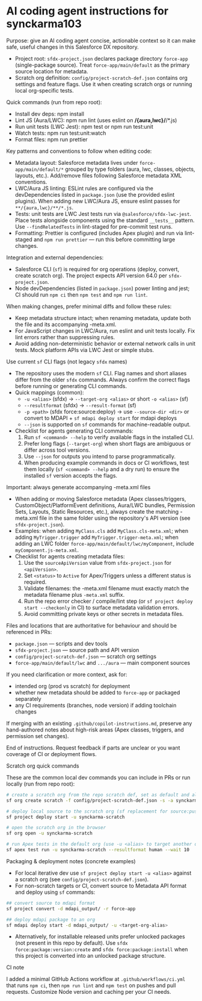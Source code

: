 <!-- Generated/updated by AI assistant on 2025-10-17 -->

# AI coding agent instructions for synckarma103

Purpose: give an AI coding agent concise, actionable context so it can make safe, useful changes in this Salesforce DX repository.

- Project root: `sfdx-project.json` declares package directory `force-app` (single-package source). Treat `force-app/main/default` as the primary source location for metadata.
- Scratch org definition: `config/project-scratch-def.json` contains org settings and feature flags. Use it when creating scratch orgs or running local org-specific tests.

Quick commands (run from repo root):

- Install dev deps: npm install
- Lint JS (Aura/LWC): npm run lint (uses eslint on **/{aura,lwc}/**/\*.js)
- Run unit tests (LWC Jest): npm test or npm run test:unit
- Watch tests: npm run test:unit:watch
- Format files: npm run prettier

Key patterns and conventions to follow when editing code:

- Metadata layout: Salesforce metadata lives under `force-app/main/default/*` grouped by type folders (aura, lwc, classes, objects, layouts, etc.). Add/remove files following Salesforce metadata XML conventions.
- LWC/Aura JS linting: ESLint rules are configured via the devDependencies listed in `package.json` (use the provided eslint plugins). When adding new LWC/Aura JS, ensure eslint passes for `**/{aura,lwc}/**/*.js`.
- Tests: unit tests are LWC Jest tests run via `@salesforce/sfdx-lwc-jest`. Place tests alongside components using the standard `__tests__` pattern. Use `--findRelatedTests` in lint-staged for pre-commit test runs.
- Formatting: Prettier is configured (includes Apex plugin) and run via lint-staged and `npm run prettier` — run this before committing large changes.

Integration and external dependencies:

- Salesforce CLI (`sf`) is required for org operations (deploy, convert, create scratch org). The project expects API version 64.0 per `sfdx-project.json`.
- Node devDependencies (listed in `package.json`) power linting and jest; CI should run `npm ci` then `npm test` and `npm run lint`.

When making changes, prefer minimal diffs and follow these rules:

- Keep metadata structure intact; when renaming metadata, update both the file and its accompanying -meta.xml.
- For JavaScript changes in LWC/Aura, run eslint and unit tests locally. Fix lint errors rather than suppressing rules.
- Avoid adding non-deterministic behavior or external network calls in unit tests. Mock platform APIs via LWC Jest or simple stubs.

Use current `sf` CLI flags (not legacy `sfdx` names)

- The repository uses the modern `sf` CLI. Flag names and short aliases differ from the older `sfdx` commands. Always confirm the correct flags before running or generating CLI commands.
- Quick mappings (common):
  - `-u <alias>` (sfdx) -> `--target-org <alias>` or short `-o <alias>` (sf)
  - `--resultformat` (sfdx) -> `--result-format` (sf)
  - `-p <path>` (sfdx force:source:deploy) -> use `--source-dir <dir>` or convert to MDAPI + `sf mdapi deploy start` for mdapi deploys
  - `--json` is supported on `sf` commands for machine-readable output.
- Checklist for agents generating CLI commands:
  1.  Run `sf <command> --help` to verify available flags in the installed CLI.
  2.  Prefer long flags (`--target-org`) when short flags are ambiguous or differ across tool versions.
  3.  Use `--json` for outputs you intend to parse programmatically.
  4.  When producing example commands in docs or CI workflows, test them locally (`sf <command> --help` and a dry run) to ensure the installed `sf` version accepts the flags.

Important: always generate accompanying -meta.xml files

- When adding or moving Salesforce metadata (Apex classes/triggers, CustomObject/PlatformEvent definitions, Aura/LWC bundles, Permission Sets, Layouts, Static Resources, etc.), always create the matching -meta.xml file in the same folder using the repository's API version (see `sfdx-project.json`).
- Examples: when adding `MyClass.cls` add `MyClass.cls-meta.xml`; when adding `MyTrigger.trigger` add `MyTrigger.trigger-meta.xml`; when adding an LWC folder `force-app/main/default/lwc/myComponent`, include `myComponent.js-meta.xml`.
- Checklist for agents creating metadata files:
  1.  Use the `sourceApiVersion` value from `sfdx-project.json` for `<apiVersion>`.
  2.  Set `<status>` to `Active` for Apex/Triggers unless a different status is required.
  3.  Validate filenames: the -meta.xml filename must exactly match the metadata filename plus `-meta.xml` suffix.
  4.  Run the repo error checker / compile/lint step (or `sf project deploy start --checkonly` in CI) to surface metadata validation errors.
  5.  Avoid committing private keys or other secrets in metadata files.

Files and locations that are authoritative for behaviour and should be referenced in PRs:

- `package.json` — scripts and dev tools
- `sfdx-project.json` — source path and API version
- `config/project-scratch-def.json` — scratch org settings
- `force-app/main/default/lwc` and `.../aura` — main component sources

If you need clarification or more context, ask for:

- intended org (prod vs scratch) for deployment
- whether new metadata should be added to `force-app` or packaged separately
- any CI requirements (branches, node version) if adding toolchain changes

If merging with an existing `.github/copilot-instructions.md`, preserve any hand-authored notes about high-risk areas (Apex classes, triggers, and permission set changes).

End of instructions. Request feedback if parts are unclear or you want coverage of CI or deployment flows.

Scratch org quick commands

These are the common local dev commands you can include in PRs or run locally (run from repo root):

```bash
# create a scratch org from the repo scratch def, set as default and alias it
sf org create scratch -f config/project-scratch-def.json -s -a synckarma-scratch

# deploy local source to the scratch org (sf replacement for source:push)
sf project deploy start -u synckarma-scratch

# open the scratch org in the browser
sf org open -u synckarma-scratch

# run Apex tests in the default org (use -u <alias> to target another org)
sf apex test run -u synckarma-scratch --resultformat human --wait 10
```

Packaging & deployment notes (concrete examples)

- For local iterative dev use `sf project deploy start -u <alias>` against a scratch org (see `config/project-scratch-def.json`).
- For non-scratch targets or CI, convert source to Metadata API format and deploy using `sf` commands:

```bash
## convert source to mdapi format
sf project convert -d mdapi_output/ -r force-app

## deploy mdapi package to an org
sf mdapi deploy start -d mdapi_output/ -u <target-org-alias>
```

- Alternatively, for installable released units prefer unlocked packages (not present in this repo by default). Use `sfdx force:package:version:create` and `sfdx force:package:install` when this project is converted into an unlocked package structure.

CI note

I added a minimal GitHub Actions workflow at `.github/workflows/ci.yml` that runs `npm ci`, then `npm run lint` and `npm test` on pushes and pull requests. Customize Node version and caching per your CI needs.
